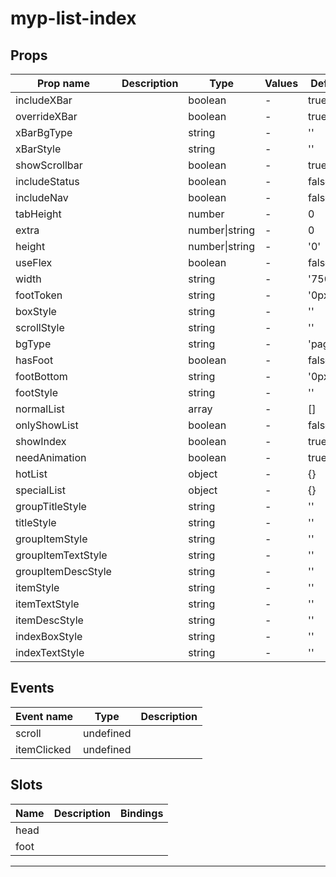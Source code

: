 # myp-list-index

## Props

| Prop name          | Description | Type           | Values | Default  |
| ------------------ | ----------- | -------------- | ------ | -------- |
| includeXBar        |             | boolean        | -      | true     |
| overrideXBar       |             | boolean        | -      | true     |
| xBarBgType         |             | string         | -      | ''       |
| xBarStyle          |             | string         | -      | ''       |
| showScrollbar      |             | boolean        | -      | true     |
| includeStatus      |             | boolean        | -      | false    |
| includeNav         |             | boolean        | -      | false    |
| tabHeight          |             | number         | -      | 0        |
| extra              |             | number\|string | -      | 0        |
| height             |             | number\|string | -      | '0'      |
| useFlex            |             | boolean        | -      | false    |
| width              |             | string         | -      | '750rpx' |
| footToken          |             | string         | -      | '0px'    |
| boxStyle           |             | string         | -      | ''       |
| scrollStyle        |             | string         | -      | ''       |
| bgType             |             | string         | -      | 'page'   |
| hasFoot            |             | boolean        | -      | false    |
| footBottom         |             | string         | -      | '0px'    |
| footStyle          |             | string         | -      | ''       |
| normalList         |             | array          | -      | []       |
| onlyShowList       |             | boolean        | -      | false    |
| showIndex          |             | boolean        | -      | true     |
| needAnimation      |             | boolean        | -      | true     |
| hotList            |             | object         | -      | {}       |
| specialList        |             | object         | -      | {}       |
| groupTitleStyle    |             | string         | -      | ''       |
| titleStyle         |             | string         | -      | ''       |
| groupItemStyle     |             | string         | -      | ''       |
| groupItemTextStyle |             | string         | -      | ''       |
| groupItemDescStyle |             | string         | -      | ''       |
| itemStyle          |             | string         | -      | ''       |
| itemTextStyle      |             | string         | -      | ''       |
| itemDescStyle      |             | string         | -      | ''       |
| indexBoxStyle      |             | string         | -      | ''       |
| indexTextStyle     |             | string         | -      | ''       |

## Events

| Event name  | Type      | Description |
| ----------- | --------- | ----------- |
| scroll      | undefined |
| itemClicked | undefined |

## Slots

| Name | Description | Bindings |
| ---- | ----------- | -------- |
| head |             |          |
| foot |             |          |

---
